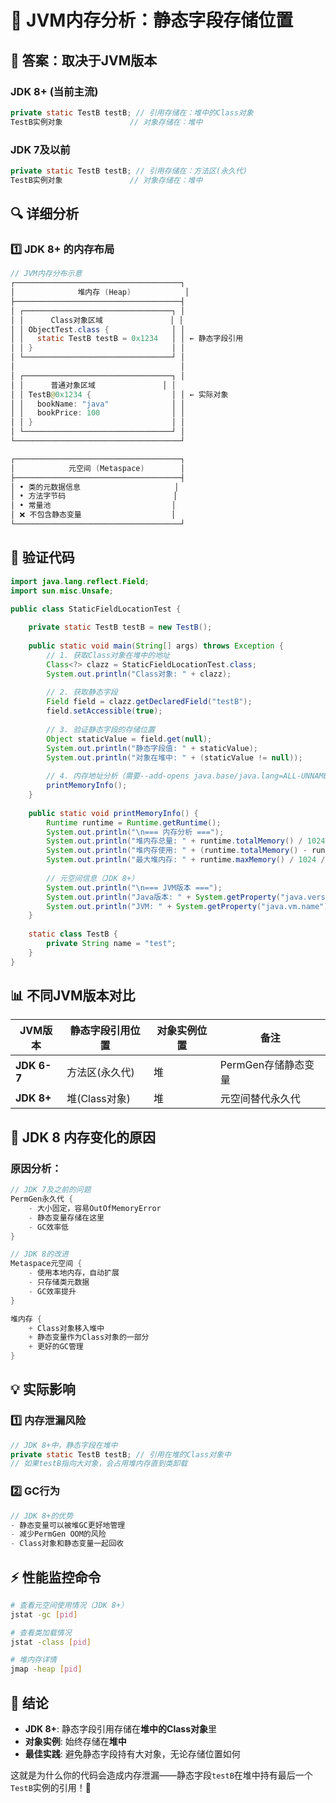 # 🧠 **JVM内存分析：静态字段存储位置**

## 📍 **答案：取决于JVM版本**

### **JDK 8+ (当前主流)**
```java
private static TestB testB; // 引用存储在：堆中的Class对象
TestB实例对象               // 对象存储在：堆中
```

### **JDK 7及以前**
```java
private static TestB testB; // 引用存储在：方法区(永久代)
TestB实例对象               // 对象存储在：堆中
```

## 🔍 **详细分析**

### **1️⃣ JDK 8+ 的内存布局**

```java
// JVM内存分布示意
┌─────────────────────────────────────┐
│              堆内存 (Heap)            │
├─────────────────────────────────────┤
│ ┌─────────────────────────────────┐ │
│ │      Class对象区域               │ │
│ │ ObjectTest.class {              │ │
│ │   static TestB testB = 0x1234   │ │ ← 静态字段引用
│ │ }                               │ │
│ └─────────────────────────────────┘ │
│                                     │
│ ┌─────────────────────────────────┐ │
│ │      普通对象区域               │ │
│ │ TestB@0x1234 {                  │ │ ← 实际对象
│ │   bookName: "java"              │ │
│ │   bookPrice: 100                │ │
│ │ }                               │ │
│ └─────────────────────────────────┘ │
└─────────────────────────────────────┘

┌─────────────────────────────────────┐
│            元空间 (Metaspace)        │
├─────────────────────────────────────┤
│ • 类的元数据信息                     │
│ • 方法字节码                        │
│ • 常量池                           │
│ ❌ 不包含静态变量                    │
└─────────────────────────────────────┘
```

## 🧪 **验证代码**

```java
import java.lang.reflect.Field;
import sun.misc.Unsafe;

public class StaticFieldLocationTest {
    
    private static TestB testB = new TestB();
    
    public static void main(String[] args) throws Exception {
        // 1. 获取Class对象在堆中的地址
        Class<?> clazz = StaticFieldLocationTest.class;
        System.out.println("Class对象: " + clazz);
        
        // 2. 获取静态字段
        Field field = clazz.getDeclaredField("testB");
        field.setAccessible(true);
        
        // 3. 验证静态字段的存储位置
        Object staticValue = field.get(null);
        System.out.println("静态字段值: " + staticValue);
        System.out.println("对象在堆中: " + (staticValue != null));
        
        // 4. 内存地址分析（需要--add-opens java.base/java.lang=ALL-UNNAMED）
        printMemoryInfo();
    }
    
    public static void printMemoryInfo() {
        Runtime runtime = Runtime.getRuntime();
        System.out.println("\n=== 内存分析 ===");
        System.out.println("堆内存总量: " + runtime.totalMemory() / 1024 / 1024 + "MB");
        System.out.println("堆内存使用: " + (runtime.totalMemory() - runtime.freeMemory()) / 1024 / 1024 + "MB");
        System.out.println("最大堆内存: " + runtime.maxMemory() / 1024 / 1024 + "MB");
        
        // 元空间信息（JDK 8+）
        System.out.println("\n=== JVM版本 ===");
        System.out.println("Java版本: " + System.getProperty("java.version"));
        System.out.println("JVM: " + System.getProperty("java.vm.name"));
    }
    
    static class TestB {
        private String name = "test";
    }
}
```

## 📊 **不同JVM版本对比**

| JVM版本 | 静态字段引用位置 | 对象实例位置 | 备注 |
|---------|----------------|-------------|------|
| **JDK 6-7** | 方法区(永久代) | 堆 | PermGen存储静态变量 |
| **JDK 8+** | 堆(Class对象) | 堆 | 元空间替代永久代 |

## 🔧 **JDK 8 内存变化的原因**

### **原因分析：**
```java
// JDK 7及之前的问题
PermGen永久代 {
    - 大小固定，容易OutOfMemoryError
    - 静态变量存储在这里
    - GC效率低
}

// JDK 8的改进
Metaspace元空间 {
    - 使用本地内存，自动扩展
    - 只存储类元数据
    - GC效率提升
}

堆内存 {
    + Class对象移入堆中
    + 静态变量作为Class对象的一部分
    + 更好的GC管理
}
```

## 💡 **实际影响**

### **1️⃣ 内存泄漏风险**
```java
// JDK 8+中，静态字段在堆中
private static TestB testB; // 引用在堆的Class对象中
// 如果testB指向大对象，会占用堆内存直到类卸载
```

### **2️⃣ GC行为**
```java
// JDK 8+的优势
- 静态变量可以被堆GC更好地管理
- 减少PermGen OOM的风险
- Class对象和静态变量一起回收
```

## ⚡ **性能监控命令**

```bash
# 查看元空间使用情况（JDK 8+）
jstat -gc [pid]

# 查看类加载情况
jstat -class [pid]

# 堆内存详情
jmap -heap [pid]
```

## 🎯 **结论**

- **JDK 8+**: 静态字段引用存储在**堆中的Class对象**里
- **对象实例**: 始终存储在**堆中**
- **最佳实践**: 避免静态字段持有大对象，无论存储位置如何

这就是为什么你的代码会造成内存泄漏——静态字段`testB`在堆中持有最后一个`TestB`实例的引用！🚨